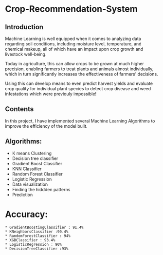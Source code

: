 # Crop-Recommendation-System

## Introduction

Machine Learning is well equipped when it comes to analyzing data regarding soil conditions, including moisture level, temperature, 
and chemical makeup, all of which have an impact upon crop growth and livestock well-being.

Today in agriculture, this can allow crops to be grown at much higher precision, enabling farmers to treat plants and animals almost 
individually, which in turn significantly increases the effectiveness of farmers' decisions.

Using this can develop means to even predict harvest yields and evaluate crop quality for individual plant species to detect crop disease 
and weed infestations which were previouly impossible!

## Contents 

In this project, I have implemented several Machine Learning Algorithms to improve the efficiency of the model built.

## Algorithms:
  
  * K means Clustering
  * Decision tree classifier
  * Gradient Boost Classifier
  * KNN Classifier
  * Random Forest Classifier 
  * Logistic Regression
  * Data visualization
  * Finding the hiddden patterns
  * Prediction
  
# Accuracy:
    * GradientBoostingClassifier : 91.4%
    * KNeighborsClassifier :90.4%
    * RandomForestClassifier : 94%
    * XGBClassifier : 93.4%
    * LogisticRegression : 90%
    * DecisionTreeClassifier :93%


  
  




